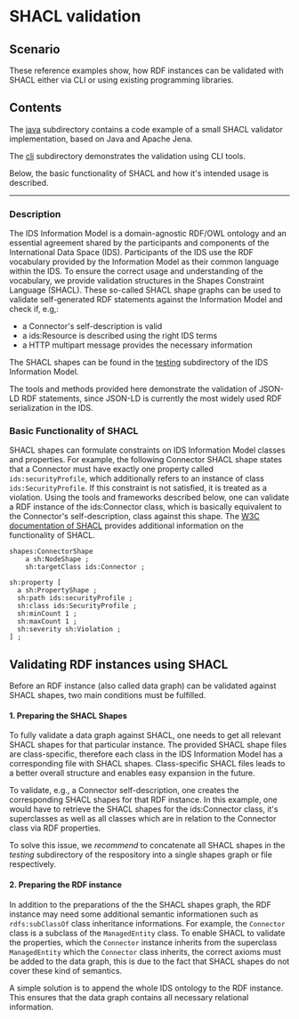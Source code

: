 # SHACL validation

## Scenario
These reference examples show, how RDF instances can be validated with SHACL either via CLI or using existing programming libraries.

## Contents

The [java](./java/) subdirectory contains a code example of a small SHACL validator implementation, based on Java and Apache Jena.

The [cli](./cli/) subdirectory demonstrates the validation using CLI tools.

Below, the basic functionality of SHACL and how it's intended usage is described.


********

### Description
The IDS Information Model is a domain-agnostic RDF/OWL ontology and an essential agreement shared by the participants and components of the International Data Space (IDS). Participants of the IDS use the RDF vocabulary provided by the Information Model as their common language within the IDS.
To ensure the correct usage and understanding of the vocabulary, we provide validation structures in the Shapes Constraint Language (SHACL). These so-called SHACL shape graphs can be used to validate self-generated RDF statements against the Information Model and check if, e.g,:
- a Connector's self-description is valid
- a ids:Resource is described using the right IDS terms
- a HTTP multipart message provides the necessary information

The SHACL shapes can be found in the [testing](../testing) subdirectory of the IDS Information Model.

The tools and methods provided here demonstrate the validation of JSON-LD RDF statements, since JSON-LD is currently the most widely used RDF serialization in the IDS.




### Basic Functionality of SHACL
SHACL shapes can formulate constraints on IDS Information Model classes and properties. For example, the following Connector SHACL shape states that a Connector must have exactly one property called `ids:securityProfile`, which additionally refers to an instance of class `ids:SecurityProfile`. If this constraint is not satisfied, it is treated as a violation. Using the tools and frameworks described below, one can validate a RDF instance of the ids:Connector class, which is basically equivalent to the Connector's self-description, class against this shape. The [W3C documentation of SHACL](https://www.w3.org/TR/shacl/) provides additional information on the functionality of SHACL.
```
shapes:ConnectorShape
	a sh:NodeShape ;
	sh:targetClass ids:Connector ;

sh:property [
  a sh:PropertyShape ;          
  sh:path ids:securityProfile ;
  sh:class ids:SecurityProfile ;
  sh:minCount 1 ;
  sh:maxCount 1 ;
  sh:severity sh:Violation ;
] ;
```

## Validating RDF instances using SHACL

Before an RDF instance (also called data graph) can be validated against SHACL shapes, two main conditions must be fulfilled.

#### 1. Preparing the SHACL Shapes
To fully validate a data graph against SHACL, one needs to get all relevant SHACL shapes for that particular instance. The provided SHACL shape files are class-specific, therefore each class in the IDS Information Model has a corresponding file with SHACL shapes. Class-specific SHACL files leads to a better overall structure and enables easy expansion in the future.

To validate, e.g., a Connector self-description, one creates the corresponding SHACL shapes for that RDF instance. In this example, one would have to retrieve the SHACL shapes for the ids:Connector class, it's superclasses as well as all classes which are in relation to the Connector class via RDF properties.

To solve this issue, we _recommend_ to concatenate all SHACL shapes in the _testing_ subdirectory of the respository into a single shapes graph or file respectively.

#### 2. Preparing the RDF instance
In addition to the preparations of the the SHACL shapes graph, the RDF instance may need some additional semantic informationen such as `rdfs:subClassOf` class inheritance informations. For example, the `Connector` class is a subclass of the `ManagedEntity` class. To enable SHACL to validate the properties, which the `Connector` instance inherits from the superclass `ManagedEntity` which the `Connector` class inherits, the correct axioms must be added to the data graph, this is due to the fact that SHACL shapes do not cover these kind of semantics.

A simple solution is to append the whole IDS ontology to the RDF instance. This ensures that the data graph contains all necessary relational information.
